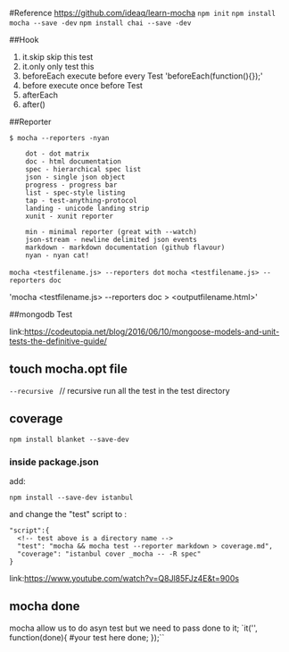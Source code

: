 #Reference
https://github.com/ideaq/learn-mocha
`npm init`
`npm install mocha --save -dev`
`npm install chai --save -dev`

##Hook
1. it.skip
  skip this test
2. it.only
  only test this
3. beforeEach
  execute before every Test
  'beforeEach(function(){});'
4. before
  execute once before Test
5. afterEach
6. after()

##Reporter
```
$ mocha --reporters -nyan

    dot - dot matrix
    doc - html documentation
    spec - hierarchical spec list
    json - single json object
    progress - progress bar
    list - spec-style listing
    tap - test-anything-protocol
    landing - unicode landing strip
    xunit - xunit reporter

    min - minimal reporter (great with --watch)
    json-stream - newline delimited json events
    markdown - markdown documentation (github flavour)
    nyan - nyan cat!
```
`mocha <testfilename.js> --reporters dot`
`mocha <testfilename.js> --reporters doc`
<!-- it will return a html format -->
'mocha <testfilename.js> --reporters doc > <outputfilename.html>'


##mongodb Test

link:https://codeutopia.net/blog/2016/06/10/mongoose-models-and-unit-tests-the-definitive-guide/

## touch mocha.opt file
`--recursive `
// recursive run all the test in the test directory
## coverage
`npm install blanket --save-dev`
### inside package.json
add:
```
npm install --save-dev istanbul
```
and change the "test" script to :
```
"script":{
  <!-- test above is a directory name -->
  "test": "mocha && mocha test --reporter markdown > coverage.md",
  "coverage": "istanbul cover _mocha -- -R spec"
}
```
link:https://www.youtube.com/watch?v=Q8Jl85FJz4E&t=900s
## mocha done

mocha allow us to do asyn test
but we need to pass done to it;
`it('', function(done){
  #your test here
  done;
  });``
